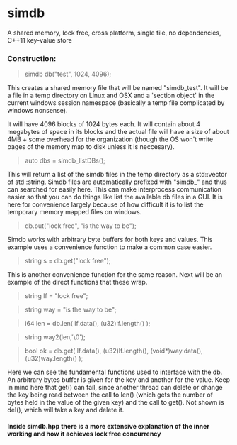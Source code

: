 
# simdb
A shared memory, lock free, cross platform, single file, no dependencies, C++11 key-value store

### Construction:

> simdb db("test", 1024, 4096);

This creates a shared memory file that will be named "simdb_test". It will be a file in a temp directory on Linux and OSX and a 'section object' in the current windows session namespace (basically a temp file complicated by windows nonsense).

It will have 4096 blocks of 1024 bytes each.  It will contain about 4 megabytes of space in its blocks and the actual file will have a size of about 4MB + some overhead for the organization (though the OS won't write pages of the memory map to disk unless it is neccesary). 

> auto dbs = simdb_listDBs();

This will return a list of the simdb files in the temp directory as a std::vector of std::string.  Simdb files are automatically prefixed with "simdb_" and thus can searched for easily here.  This can make interprocess communication easier so that you can do things like list the available db files in a GUI.  It is here for convenience largely because of how difficult it is to list the temporary memory mapped files on windows. 

> db.put("lock free", "is the way to be");

Simdb works with arbitrary byte buffers for both keys and values. This example uses a convenience function to make a common case easier. 

> string s = db.get("lock free");

This is another convenience function for the same reason. Next will be an example of the direct functions that these wrap.

> string lf  = "lock free";

> string way = "is the way to be";

>  i64    len = db.len( lf.data(), (u32)lf.length() );

>  string way2(len,'\0');

>  bool    ok = db.get( lf.data(), (u32)lf.length(), (void*)way.data(), (u32)way.length() );


Here we can see the fundamental functions used to interface with the db. An arbitrary bytes buffer is given for the key and another for the value.  Keep in mind here that get() can fail, since another thread can delete or change the key being read between the call to len() (which gets the number of bytes held in the value of the given key) and the call to get().
Not shown is del(), which will take a key and delete it.


#### Inside simdb.hpp there is a more extensive explanation of the inner working and how it achieves lock free concurrency


